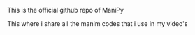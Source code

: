 This is the official github repo of ManiPy

This where i share all the manim codes that i use in my video's

